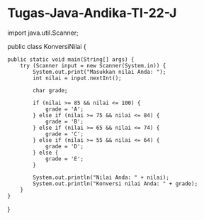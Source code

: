 # Tugas-Java-Andika-TI-22-J

import java.util.Scanner;

public class KonversiNilai {

    public static void main(String[] args) {
        try (Scanner input = new Scanner(System.in)) {
            System.out.print("Masukkan nilai Anda: ");
            int nilai = input.nextInt();

            char grade;

            if (nilai >= 85 && nilai <= 100) {
                grade = 'A';
            } else if (nilai >= 75 && nilai <= 84) {
                grade = 'B';
            } else if (nilai >= 65 && nilai <= 74) {
                grade = 'C';
            } else if (nilai >= 55 && nilai <= 64) {
                grade = 'D';
            } else {
                grade = 'E';
            }

            System.out.println("Nilai Anda: " + nilai);
            System.out.println("Konversi nilai Anda: " + grade);
        }
    }
}
